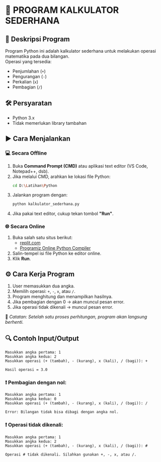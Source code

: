 
# 🧮 PROGRAM KALKULATOR SEDERHANA

## 📌 Deskripsi Program
Program Python ini adalah kalkulator sederhana untuk melakukan operasi matematika pada dua bilangan.  
Operasi yang tersedia:
- Penjumlahan (`+`)
- Pengurangan (`-`)
- Perkalian (`x`)
- Pembagian (`/`)



## 🛠️ Persyaratan
- Python 3.x
- Tidak memerlukan library tambahan



## ▶️ Cara Menjalankan

### 💻 Secara Offline
1. Buka **Command Prompt (CMD)** atau aplikasi text editor (VS Code, Notepad++, dsb).
2. Jika melalui CMD, arahkan ke lokasi file Python:  
   ```bash
   cd D:\Latihan\Python
   ```
3. Jalankan program dengan:
   ```bash
   python kalkulator_sederhana.py
   ```
4. Jika pakai text editor, cukup tekan tombol **"Run"**.

### 🌐 Secara Online
1. Buka salah satu situs berikut:
   - [replit.com](https://replit.com)
   - [Programiz Online Python Compiler](https://www.programiz.com/python-programming/online-compiler)
2. Salin-tempel isi file Python ke editor online.
3. Klik **Run**.



## ⚙️ Cara Kerja Program
1. User memasukkan dua angka.
2. Memilih operasi: `+`, `-`, `x`, atau `/`.
3. Program menghitung dan menampilkan hasilnya.
4. Jika pembagian dengan 0 → akan muncul pesan error.
5. Jika operasi tidak dikenali → muncul pesan error.

📝 *Catatan: Setelah satu proses perhitungan, program akan langsung berhenti.*



## 🔍 Contoh Input/Output
```
Masukkan angka pertama: 1  
Masukkan angka kedua: 2  
Masukkan operasi (+ (tambah), - (kurang), x (kali), / (bagi)): +

Hasil operasi = 3.0
```

### ❗ Pembagian dengan nol:
```
Masukkan angka pertama: 1  
Masukkan angka kedua: 0  
Masukkan operasi (+ (tambah), - (kurang), x (kali), / (bagi)): /

Error: Bilangan tidak bisa dibagi dengan angka nol.
```

### ❗ Operasi tidak dikenali:
```
Masukkan angka pertama: 1  
Masukkan angka kedua: 2  
Masukkan operasi (+ (tambah), - (kurang), x (kali), / (bagi)): #

Operasi # tidak dikenali. Silahkan gunakan +, -, x, atau /.
```

